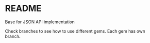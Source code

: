 # README

Base for JSON API implementation

Check branches to see how to use different gems. Each gem has own branch.
